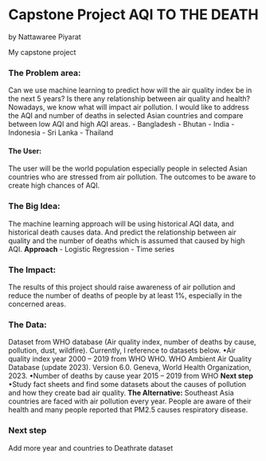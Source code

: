 # Capstone Project AQI TO THE DEATH
by Nattawaree Piyarat

My capstone project

### The Problem area: 
Can we use machine learning to predict how will the air quality index be in the next 5 years? 
Is there any relationship between air quality and health? Nowadays, we know what will impact air pollution. 
I would like to address the AQI and number of deaths in selected Asian countries and compare between low AQI and high AQI areas.
	- Bangladesh
	- Bhutan
	- India
	- Indonesia
	- Sri Lanka
	- Thailand  
#### The User:  
The user will be the world population especially people in selected Asian countries who are stressed from air pollution. The outcomes to be aware to create high chances of AQI. 
### The Big Idea: 
The machine learning approach will be using historical AQI data, and historical death causes data. And predict the relationship between air quality and the number of deaths which is assumed that caused by high AQI.
	**Approach** 
		- Logistic Regression
		- Time series

### The Impact: 
The results of this project should raise awareness of air pollution and reduce the number of deaths of people by at least 1%, especially in the concerned areas.
### The Data: 
Dataset from WHO database (Air quality index, number of deaths by cause, pollution, dust, wildfire).
	Currently, I reference to datasets below.
	•Air quality index year 2000 – 2019 from WHO 
	WHO. WHO Ambient Air Quality Database (update 2023). Version 6.0. Geneva, World Health Organization, 2023.
	•Number of deaths by cause year 2015 – 2019 from WHO
	**Next step**
	•Study fact sheets and find some datasets about the causes of pollution and how they create bad air quality.
	**The Alternative:** 
	Southeast Asia countries are faced with air pollution every year. People are aware of their health and many people reported that PM2.5 causes respiratory disease. 

### Next step 
Add more year and countries to Deathrate dataset
	